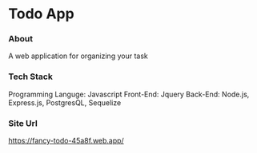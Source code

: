 # Todo App

### About

A web application for organizing your task

### Tech Stack

Programming Languge: Javascript
Front-End: Jquery
Back-End: Node.js, Express.js, PostgresQL, Sequelize

### Site Url

https://fancy-todo-45a8f.web.app/
